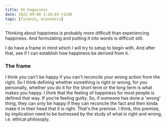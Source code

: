 ```yaml
---
title: On happiness
date: 2022-09-08 3:18:03 +1200
tags: [finance, economics]
---
```


Thinking about happiness is probably more difficult than experiencing happiness. 
And formulating and putting it into words is difficult still.

I do have a frame in mind which I will try to setup to begin with. 
And after that, see if I can establish how happiness be derived from it. 

### The frame

I think you can't be happy if you can't reconcile your wrong action from the right. So I think defining whether something is right or wrong, for you personally, whether you do it for the short term or the long term is what makes you happy. I think that the feeling of happiness for most people is defined that way. If you're feeling guilty. So, if someone has done a 'wrong' thing, they can only be happy if they can reconcile the fact and then kinda make it in their head that it is right. That's the premise. I think, this premise, by implication need to be butressed by the study of what is right and wrong, i.e. ethical philosoply.  

